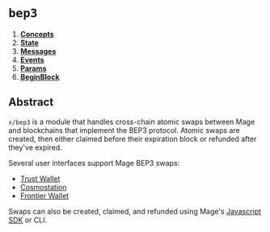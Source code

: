 <!--
order: 0
title: "BEP3 Overview"
parent:
  title: "bep3"
-->

# `bep3`

<!-- TOC -->
1. **[Concepts](01_concepts.md)**
2. **[State](02_state.md)**
3. **[Messages](03_messages.md)**
4. **[Events](04_events.md)**
5. **[Params](05_params.md)**
6. **[BeginBlock](06_begin_block.md)**

## Abstract

`x/bep3` is a module that handles cross-chain atomic swaps between Mage and blockchains that implement the BEP3 protocol. Atomic swaps are created, then either claimed before their expiration block or refunded after they've expired.

Several user interfaces support Mage BEP3 swaps:
- [Trust Wallet](https://trustwallet.com/)
- [Cosmostation](https://wallet.cosmostation.io/?network=mage)
- [Frontier Wallet](https://frontierwallet.com/)

Swaps can also be created, claimed, and refunded using Mage's [Javascript SDK](https://github.com/Mage-Coven/javascript-sdk) or CLI.
